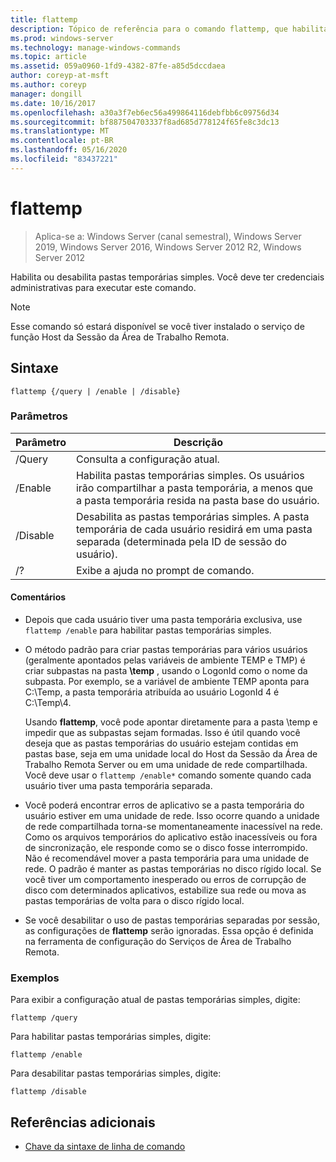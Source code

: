 ```yaml
---
title: flattemp
description: Tópico de referência para o comando flattemp, que habilita ou desabilita pastas temporárias simples.
ms.prod: windows-server
ms.technology: manage-windows-commands
ms.topic: article
ms.assetid: 059a0960-1fd9-4382-87fe-a85d5dccdaea
author: coreyp-at-msft
ms.author: coreyp
manager: dongill
ms.date: 10/16/2017
ms.openlocfilehash: a30a3f7eb6ec56a499864116debfbb6c09756d34
ms.sourcegitcommit: bf887504703337f8ad685d778124f65fe8c3dc13
ms.translationtype: MT
ms.contentlocale: pt-BR
ms.lasthandoff: 05/16/2020
ms.locfileid: "83437221"
---
```

# <a name="flattemp"></a>flattemp

> Aplica-se a: Windows Server (canal semestral), Windows Server 2019, Windows Server 2016, Windows Server 2012 R2, Windows Server 2012

Habilita ou desabilita pastas temporárias simples. Você deve ter credenciais administrativas para executar este comando.

> [!NOTE]
> Esse comando só estará disponível se você tiver instalado o serviço de função Host da Sessão da Área de Trabalho Remota.

## <a name="syntax"></a>Sintaxe

```
flattemp {/query | /enable | /disable}
```

### <a name="parameters"></a>Parâmetros

| Parâmetro | Descrição |
| --------- | ----------- |
| /Query | Consulta a configuração atual. |
| /Enable | Habilita pastas temporárias simples. Os usuários irão compartilhar a pasta temporária, a menos que a pasta temporária resida na pasta base do usuário. |
| /Disable | Desabilita as pastas temporárias simples. A pasta temporária de cada usuário residirá em uma pasta separada (determinada pela ID de sessão do usuário). |
| /? | Exibe a ajuda no prompt de comando. |

#### <a name="remarks"></a>Comentários

- Depois que cada usuário tiver uma pasta temporária exclusiva, use `flattemp /enable` para habilitar pastas temporárias simples.

- O método padrão para criar pastas temporárias para vários usuários (geralmente apontados pelas variáveis de ambiente TEMP e TMP) é criar subpastas na pasta **\temp** , usando o LogonId como o nome da subpasta. Por exemplo, se a variável de ambiente TEMP aponta para C:\Temp, a pasta temporária atribuída ao usuário LogonId 4 é C:\Temp\4.

    Usando **flattemp**, você pode apontar diretamente para a pasta \temp e impedir que as subpastas sejam formadas. Isso é útil quando você deseja que as pastas temporárias do usuário estejam contidas em pastas base, seja em uma unidade local do Host da Sessão da Área de Trabalho Remota Server ou em uma unidade de rede compartilhada. Você deve usar o `flattemp /enable*` comando somente quando cada usuário tiver uma pasta temporária separada.

- Você poderá encontrar erros de aplicativo se a pasta temporária do usuário estiver em uma unidade de rede. Isso ocorre quando a unidade de rede compartilhada torna-se momentaneamente inacessível na rede. Como os arquivos temporários do aplicativo estão inacessíveis ou fora de sincronização, ele responde como se o disco fosse interrompido. Não é recomendável mover a pasta temporária para uma unidade de rede. O padrão é manter as pastas temporárias no disco rígido local. Se você tiver um comportamento inesperado ou erros de corrupção de disco com determinados aplicativos, estabilize sua rede ou mova as pastas temporárias de volta para o disco rígido local.

- Se você desabilitar o uso de pastas temporárias separadas por sessão, as configurações de **flattemp** serão ignoradas. Essa opção é definida na ferramenta de configuração do Serviços de Área de Trabalho Remota.

### <a name="examples"></a>Exemplos

Para exibir a configuração atual de pastas temporárias simples, digite:

```
flattemp /query
```

Para habilitar pastas temporárias simples, digite:

```
flattemp /enable
```

Para desabilitar pastas temporárias simples, digite:

```
flattemp /disable
```

## <a name="additional-references"></a>Referências adicionais

- [Chave da sintaxe de linha de comando](command-line-syntax-key.md)

